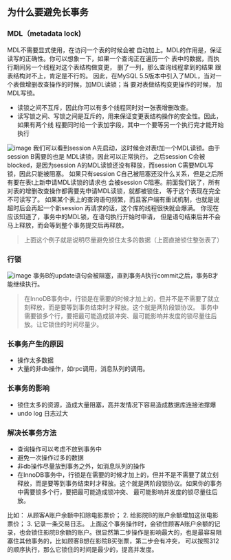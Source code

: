 ## 为什么要避免长事务
### MDL（metadata lock)
MDL不需要显式使用，在访问一个表的时候会被 自动加上。MDL的作用是，保证读写的正确性。你可以想象一下，如果一个查询正在遍历一个 表中的数据，而执行期间另一个线程对这个表结构做变更，
删了一列，那么查询线程拿到的结果 跟表结构对不上，肯定是不行的。 因此，在MySQL 5.5版本中引入了MDL，当对一个表做增删改查操作的时候，加MDL读锁；当 要对表做结构变更操作的时候，
加MDL写锁。
* 读锁之间不互斥，因此你可以有多个线程同时对一张表增删改查。
* 读写锁之间、写锁之间是互斥的，用来保证变更表结构操作的安全性。因此，如果有两个线 程要同时给一个表加字段，其中一个要等另一个执行完才能开始执行

![image](https://user-images.githubusercontent.com/6757408/178147217-9f94e457-fd1b-44ea-9c9a-d6cc6b7ea623.png)
我们可以看到session A先启动，这时候会对表t加一个MDL读锁。由于session B需要的也是 MDL读锁，因此可以正常执行。
之后session C会被blocked，是因为session A的MDL读锁还没有释放，而session C需要MDL写 锁，因此只能被阻塞。
如果只有session C自己被阻塞还没什么关系，但是之后所有要在表t上新申请MDL读锁的请求也 会被session C阻塞。前面我们说了，所有对表的增删改查操作都需要先申请MDL读锁，就都被锁住，
等于这个表现在完全不可读写了。
如果某个表上的查询语句频繁，而且客户端有重试机制，也就是说超时后会再起一个新session 再请求的话，这个库的线程很快就会爆满。 你现在应该知道了，事务中的MDL锁，在语句执行开始时申请，
但是语句结束后并不会马上释放，而会等到整个事务提交后再释放。

> 上面这个例子就是说明尽量避免锁住太多的数据（上面直接锁住整张表了）

### 行锁
![image](https://user-images.githubusercontent.com/6757408/178147257-9859beb5-5018-4fa0-8854-333db4291d4b.png)
事务B的update语句会被阻塞，直到事务A执行commit之后，事务B才 能继续执行。
> 在InnoDB事务中，行锁是在需要的时候才加上的，但并不是不需要了就立刻释放，而是要等到事务结束时才释放。这个就是两阶段锁协议。
> 事务中需要锁多个行，要把最可能造成锁冲突、最可能影响并发度的锁尽量往后放。让它锁住的时间尽量少。

### 长事务产生的原因
* 操作太多数据
* 大量的非db操作，如rpc调用，消息队列的调用。
### 长事务的影响
* 锁住太多的资源，造成大量阻塞，高并发情况下容易造成数据库连接池撑爆
* undo log 日志过大

### 解决长事务方法
* 查询操作可以考虑不放到事务中
* 避免一次操作过多的数据
* 非db操作尽量放到事务之外，如消息队列的操作
* 在InnoDB事务中，行锁是在需要的时候才加上的，但并不是不需要了就立刻释放，而是要等到事务结束时才释放。这个就是两阶段锁协议。如果你的事务中需要锁多个行，要把最可能造成锁冲突、
最可能影响并发度的锁尽量往后放。

比如： 从顾客A账户余额中扣除电影票价； 2. 给影院B的账户余额增加这张电影票价； 3. 记录一条交易日志。
上面这个事务操作时，会锁住顾客A账户余额的记录，也会锁住影院B余额的账户。很显然第二步操作是影响最大的，也是最容易阻塞住其他事务的，比如顾客B想在影院B买张票，第二步会有冲突，
可以按照312的顺序执行，那么它锁住的时间是最少的，提高并发度。


